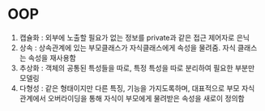# OOP

1. 캡슐화 : 외부에 노출할 필요가 없는 정보를 private과 같은 접근 제어자로 은닉
2. 상속 : 상속관계에 있는 부모클래스가 자식클래스에게 속성을 물려줌. 자식 클래스는 속성을 재사용함
3. 추상화 : 객체의 공통된 특성들을 따로, 특정 특성을 따로 분리하여 필요한 부분만 모델링
4. 다형성 : 같은 형태이지만 다른 특징, 기능을 가지도록하며, 대표적으로 부모 자식 관계에서 오버라이딩을 통해 자식이 부모에게 물려받은 속성을 새로이 정의함
